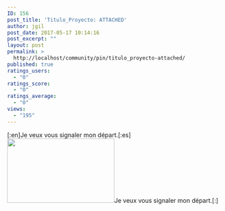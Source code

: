 ```yaml
---
ID: 156
post_title: 'Titulo_Proyecto: ATTACHED'
author: jgil
post_date: 2017-05-17 10:14:16
post_excerpt: ""
layout: post
permalink: >
  http://localhost/community/pin/titulo_proyecto-attached/
published: true
ratings_users:
  - "0"
ratings_score:
  - "0"
ratings_average:
  - "0"
views:
  - "195"
---
```

[:en]Je veux vous signaler mon départ.[:es]<img class="alignnone size-medium wp-image-242" src="http://localhost/community/wp-content/uploads/2017/05/backgroundImove-250x150.png" alt="" width="250" height="150" />Je veux vous signaler mon départ.[:]
